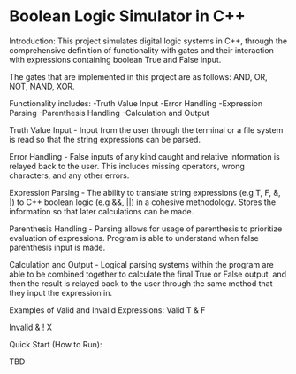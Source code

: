 # Boolean Logic Simulator in C++

Introduction: 
This project simulates digital logic systems in C++, through the comprehensive definition of functionality with gates and their interaction with expressions containing boolean True and False input. 

The gates that are implemented in this project are as follows:
AND, OR, NOT, NAND, XOR.


Functionality includes:
-Truth Value Input
-Error Handling
-Expression Parsing
-Parenthesis Handling
-Calculation and Output

Truth Value Input - 
Input from the user through the terminal or a file system is read so that the string expressions can be parsed. 

Error Handling - 
False inputs of any kind caught and relative information is relayed back to the user. This includes missing operators, wrong characters, and any other errors. 

Expression Parsing - 
The ability to translate string expressions (e.g T, F, &, |) to C++ boolean logic (e.g &&, ||) in a cohesive methodology. Stores the information so that later calculations can be made. 

Parenthesis Handling - 
Parsing allows for usage of parenthesis to prioritize evaluation of expressions. Program is able to understand when false parenthesis input is made. 

Calculation and Output - 
Logical parsing systems within the program are able to be combined together to calculate the final True or False output, and then the result is relayed back to the user through the same method that they input the expression in. 


Examples of Valid and Invalid Expressions: 
Valid
T & F 

Invalid
& ! X

Quick Start (How to Run): 

TBD


